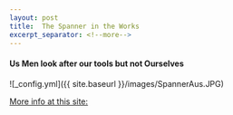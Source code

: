 ```yaml
---
layout: post
title:  The Spanner in the Works
excerpt_separator: <!--more-->
---
```


#### Us Men look after our tools but not Ourselves

![_config.yml]({{ site.baseurl }}/images/SpannerAus.JPG)

[More info at this site: ](https://malehealth.org.au/)
